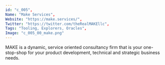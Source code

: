 ```yaml
--- 
id: "c_005", 
Name: "Make Services", 
Website: "https://make.services/", 
Twitter: "https://twitter.com/theRealMAKEllc", 
Tags: "Tooling, Explorers, Oracles", 
Image: "c_005_00_make.png" 
--- 
```

<!--lang:en--> 
MAKE is a dynamic, service oriented consultancy firm that is your one-stop-shop for your product development, technical and strategic business needs.
<!--lang:es--] 
MAKE is a dynamic, service oriented consultancy firm that is your one-stop-shop for your product development, technical and strategic business needs.
<!--lang:de--] 
MAKE is a dynamic, service oriented consultancy firm that is your one-stop-shop for your product development, technical and strategic business needs.
<!--lang:fr--] 
MAKE is a dynamic, service oriented consultancy firm that is your one-stop-shop for your product development, technical and strategic business needs.
<!--lang:pl--] 
MAKE is a dynamic, service oriented consultancy firm that is your one-stop-shop for your product development, technical and strategic business needs.
<!--lang:pt--] 
MAKE is a dynamic, service oriented consultancy firm that is your one-stop-shop for your product development, technical and strategic business needs.
[!--lang:*--> 
